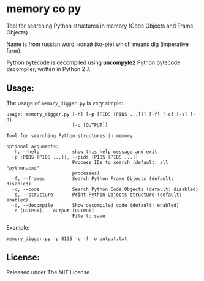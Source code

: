 memory co py
============

Tool for searching Python structures in memory (Code Objects and Frame Objects).

Name is from russian word: копай (ko-pie) which means dig (imperative form).

Python bytecode is decompiled using **uncompyle2** Python bytecode decompiler, written in Python 2.7.

Usage:
------
The usage of `memory_digger.py` is very simple:
```
usage: memory_digger.py [-h] [-p [PIDS [PIDS ...]]] [-f] [-c] [-s] [-d]
                        [-o [OUTPUT]]

Tool for searching Python structures in memory.

optional arguments:
  -h, --help            show this help message and exit
  -p [PIDS [PIDS ...]], --pids [PIDS [PIDS ...]]
                        Process IDs to search (default: all "python.exe"
                        processes)
  -f, --frames          Search Python Frame Objects (default: disabled)
  -c, --code            Search Python Code Objects (default: disabled)
  -s, --structure       Print Python Objects structure (default: enabled)
  -d, --decompile       Show decompiled code (default: enabled)
  -o [OUTPUT], --output [OUTPUT]
                        File to save
```

Example:
```
memory_digger.py -p 8136 -c -f -o output.txt
```

License:
--------
Released under The MIT License.
